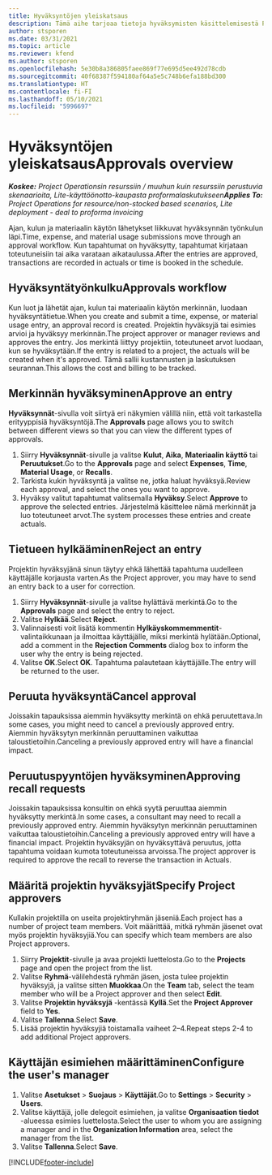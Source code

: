 ```yaml
---
title: Hyväksyntöjen yleiskatsaus
description: Tämä aihe tarjoaa tietoja hyväksymisten käsittelemisestä Project Operationsissa.
author: stsporen
ms.date: 03/31/2021
ms.topic: article
ms.reviewer: kfend
ms.author: stsporen
ms.openlocfilehash: 5e30b8a386805faee869f77e695d5ee492d78cdb
ms.sourcegitcommit: 40f68387f594180af64a5e5c748b6efa188bd300
ms.translationtype: HT
ms.contentlocale: fi-FI
ms.lasthandoff: 05/10/2021
ms.locfileid: "5996697"
---
```

# <a name="approvals-overview"></a><span data-ttu-id="198b0-103">Hyväksyntöjen yleiskatsaus</span><span class="sxs-lookup"><span data-stu-id="198b0-103">Approvals overview</span></span>

<span data-ttu-id="198b0-104">_**Koskee:** Project Operationsin resurssiin / muuhun kuin resurssiin perustuvia skenaarioita, Lite-käyttöönotto-kaupasta proformalaskutukseen_</span><span class="sxs-lookup"><span data-stu-id="198b0-104">_**Applies To:** Project Operations for resource/non-stocked based scenarios, Lite deployment - deal to proforma invoicing_</span></span>

<span data-ttu-id="198b0-105">Ajan, kulun ja materiaalin käytön lähetykset liikkuvat hyväksynnän työnkulun läpi.</span><span class="sxs-lookup"><span data-stu-id="198b0-105">Time, expense, and material usage submissions move through an approval workflow.</span></span> <span data-ttu-id="198b0-106">Kun tapahtumat on hyväksytty, tapahtumat kirjataan toteutuneisiin tai aika varataan aikataulussa.</span><span class="sxs-lookup"><span data-stu-id="198b0-106">After the entries are approved, transactions are recorded in actuals or time is booked in the schedule.</span></span>

## <a name="approvals-workflow"></a><span data-ttu-id="198b0-107">Hyväksyntätyönkulku</span><span class="sxs-lookup"><span data-stu-id="198b0-107">Approvals workflow</span></span>
<span data-ttu-id="198b0-108">Kun luot ja lähetät ajan, kulun tai materiaalin käytön merkinnän, luodaan hyväksyntätietue.</span><span class="sxs-lookup"><span data-stu-id="198b0-108">When you create and submit a time, expense, or material usage entry, an approval record is created.</span></span> <span data-ttu-id="198b0-109">Projektin hyväksyjä tai esimies arvioi ja hyväksyy merkinnän.</span><span class="sxs-lookup"><span data-stu-id="198b0-109">The project approver or manager reviews and approves the entry.</span></span> <span data-ttu-id="198b0-110">Jos merkintä liittyy projektiin, toteutuneet arvot luodaan, kun se hyväksytään.</span><span class="sxs-lookup"><span data-stu-id="198b0-110">If the entry is related to a project, the actuals will be created when it's approved.</span></span> <span data-ttu-id="198b0-111">Tämä sallii kustannusten ja laskutuksen seurannan.</span><span class="sxs-lookup"><span data-stu-id="198b0-111">This allows the cost and billing to be tracked.</span></span>

## <a name="approve-an-entry"></a><span data-ttu-id="198b0-112">Merkinnän hyväksyminen</span><span class="sxs-lookup"><span data-stu-id="198b0-112">Approve an entry</span></span>
<span data-ttu-id="198b0-113">**Hyväksynnät**-sivulla voit siirtyä eri näkymien välillä niin, että voit tarkastella erityyppisiä hyväksyntöjä.</span><span class="sxs-lookup"><span data-stu-id="198b0-113">The **Approvals** page allows you to switch between different views so that you can view the different types of approvals.</span></span>
  
1. <span data-ttu-id="198b0-114">Siirry **Hyväksynnät**-sivulle ja valitse **Kulut**, **Aika**, **Materiaalin käyttö** tai **Peruutukset**.</span><span class="sxs-lookup"><span data-stu-id="198b0-114">Go to the **Approvals** page and select **Expenses**, **Time**, **Material Usage**, or **Recalls**.</span></span>
2. <span data-ttu-id="198b0-115">Tarkista kukin hyväksyntä ja valitse ne, jotka haluat hyväksyä.</span><span class="sxs-lookup"><span data-stu-id="198b0-115">Review each approval, and select the ones you want to approve.</span></span>
3. <span data-ttu-id="198b0-116">Hyväksy valitut tapahtumat valitsemalla **Hyväksy**.</span><span class="sxs-lookup"><span data-stu-id="198b0-116">Select **Approve** to approve the selected entries.</span></span>
<span data-ttu-id="198b0-117">Järjestelmä käsittelee nämä merkinnät ja luo toteutuneet arvot.</span><span class="sxs-lookup"><span data-stu-id="198b0-117">The system processes these entries and create actuals.</span></span>

## <a name="reject-an-entry"></a><span data-ttu-id="198b0-118">Tietueen hylkääminen</span><span class="sxs-lookup"><span data-stu-id="198b0-118">Reject an entry</span></span>
<span data-ttu-id="198b0-119">Projektin hyväksyjänä sinun täytyy ehkä lähettää tapahtuma uudelleen käyttäjälle korjausta varten.</span><span class="sxs-lookup"><span data-stu-id="198b0-119">As the Project approver, you may have to send an entry back to a user for correction.</span></span>
  
1. <span data-ttu-id="198b0-120">Siirry **Hyväksynnät**-sivulle ja valitse hylättävä merkintä.</span><span class="sxs-lookup"><span data-stu-id="198b0-120">Go to the **Approvals** page and select the entry to reject.</span></span> 
2. <span data-ttu-id="198b0-121">Valitse **Hylkää**.</span><span class="sxs-lookup"><span data-stu-id="198b0-121">Select **Reject**.</span></span>
3. <span data-ttu-id="198b0-122">Valinnaisesti voit lisätä kommentin **Hylkäyskommemmentit**-valintaikkunaan ja ilmoittaa käyttäjälle, miksi merkintä hylätään.</span><span class="sxs-lookup"><span data-stu-id="198b0-122">Optional, add a comment in the **Rejection Comments** dialog box to inform the user why the entry is being rejected.</span></span>
4. <span data-ttu-id="198b0-123">Valitse **OK**.</span><span class="sxs-lookup"><span data-stu-id="198b0-123">Select **OK**.</span></span> <span data-ttu-id="198b0-124">Tapahtuma palautetaan käyttäjälle.</span><span class="sxs-lookup"><span data-stu-id="198b0-124">The entry will be returned to the user.</span></span>
  
## <a name="cancel-approval"></a><span data-ttu-id="198b0-125">Peruuta hyväksyntä</span><span class="sxs-lookup"><span data-stu-id="198b0-125">Cancel approval</span></span>
<span data-ttu-id="198b0-126">Joissakin tapauksissa aiemmin hyväksytty merkintä on ehkä peruutettava.</span><span class="sxs-lookup"><span data-stu-id="198b0-126">In some cases, you might need to cancel a previously approved entry.</span></span> <span data-ttu-id="198b0-127">Aiemmin hyväksytyn merkinnän peruuttaminen vaikuttaa taloustietoihin.</span><span class="sxs-lookup"><span data-stu-id="198b0-127">Canceling a previously approved entry will have a financial impact.</span></span> 

## <a name="approving-recall-requests"></a><span data-ttu-id="198b0-128">Peruutuspyyntöjen hyväksyminen</span><span class="sxs-lookup"><span data-stu-id="198b0-128">Approving recall requests</span></span>
<span data-ttu-id="198b0-129">Joissakin tapauksissa konsultin on ehkä syytä peruuttaa aiemmin hyväksytty merkintä.</span><span class="sxs-lookup"><span data-stu-id="198b0-129">In some cases, a consultant may need to recall a previously approved entry.</span></span> <span data-ttu-id="198b0-130">Aiemmin hyväksytyn merkinnän peruuttaminen vaikuttaa taloustietoihin.</span><span class="sxs-lookup"><span data-stu-id="198b0-130">Canceling a previously approved entry will have a financial impact.</span></span> <span data-ttu-id="198b0-131">Projektin hyväksyjän on hyväksyttävä peruutus, jotta tapahtuma voidaan kumota toteutuneissa arvoissa.</span><span class="sxs-lookup"><span data-stu-id="198b0-131">The project approver is required to approve the recall to reverse the transaction in Actuals.</span></span>

## <a name="specify-project-approvers"></a><span data-ttu-id="198b0-132">Määritä projektin hyväksyjät</span><span class="sxs-lookup"><span data-stu-id="198b0-132">Specify Project approvers</span></span>
<span data-ttu-id="198b0-133">Kullakin projektilla on useita projektiryhmän jäseniä.</span><span class="sxs-lookup"><span data-stu-id="198b0-133">Each project has a number of project team members.</span></span> <span data-ttu-id="198b0-134">Voit määrittää, mitkä ryhmän jäsenet ovat myös projektin hyväksyjiä.</span><span class="sxs-lookup"><span data-stu-id="198b0-134">You can specify which team members are also Project approvers.</span></span>

1. <span data-ttu-id="198b0-135">Siirry **Projektit**-sivulle ja avaa projekti luettelosta.</span><span class="sxs-lookup"><span data-stu-id="198b0-135">Go to the **Projects** page and open the project from the list.</span></span>
2. <span data-ttu-id="198b0-136">Valitse **Ryhmä**-välilehdestä ryhmän jäsen, josta tulee projektin hyväksyjä, ja valitse sitten **Muokkaa**.</span><span class="sxs-lookup"><span data-stu-id="198b0-136">On the **Team** tab, select the team member who will be a Project approver and then select **Edit**.</span></span>
3. <span data-ttu-id="198b0-137">Valitse **Projektin hyväksyjä** -kentässä **Kyllä**.</span><span class="sxs-lookup"><span data-stu-id="198b0-137">Set the **Project Approver** field to **Yes**.</span></span>
4. <span data-ttu-id="198b0-138">Valitse **Tallenna**.</span><span class="sxs-lookup"><span data-stu-id="198b0-138">Select **Save**.</span></span>
5. <span data-ttu-id="198b0-139">Lisää projektin hyväksyjiä toistamalla vaiheet 2–4.</span><span class="sxs-lookup"><span data-stu-id="198b0-139">Repeat steps 2-4 to add additional Project approvers.</span></span>

## <a name="configure-the-users-manager"></a><span data-ttu-id="198b0-140">Käyttäjän esimiehen määrittäminen</span><span class="sxs-lookup"><span data-stu-id="198b0-140">Configure the user's manager</span></span>

1. <span data-ttu-id="198b0-141">Valitse **Asetukset** > **Suojaus** > **Käyttäjät**.</span><span class="sxs-lookup"><span data-stu-id="198b0-141">Go to **Settings** > **Security** > **Users**.</span></span>
2. <span data-ttu-id="198b0-142">Valitse käyttäjä, jolle delegoit esimiehen, ja valitse **Organisaation tiedot** -alueessa esimies luettelosta.</span><span class="sxs-lookup"><span data-stu-id="198b0-142">Select the user to whom you are assigning a manager and in the **Organization Information** area, select the manager from the list.</span></span> 
3. <span data-ttu-id="198b0-143">Valitse **Tallenna**.</span><span class="sxs-lookup"><span data-stu-id="198b0-143">Select **Save**.</span></span>




[!INCLUDE[footer-include](../includes/footer-banner.md)]
